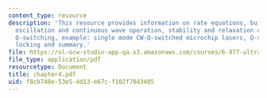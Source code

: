 ```yaml
---
content_type: resource
description: 'This resource provides information on rate equations, built-up of laser
  oscillation and continuous wave operation, stability and relaxation oscillations,
  Q-switching, example: single mode CW-Q-switched microchip lasers, Q-switched mode
  locking and summary.'
file: https://ol-ocw-studio-app-qa.s3.amazonaws.com/courses/6-977-ultrafast-optics-spring-2005/f8cb748e53e54d13e67cf102f7043405_chapter4.pdf
file_type: application/pdf
resourcetype: Document
title: chapter4.pdf
uid: f8cb748e-53e5-4d13-e67c-f102f7043405
---
```

